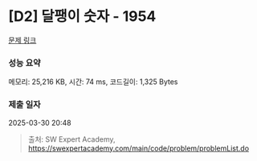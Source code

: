 # [D2] 달팽이 숫자 - 1954 

[문제 링크](https://swexpertacademy.com/main/code/problem/problemDetail.do?contestProbId=AV5PobmqAPoDFAUq) 

### 성능 요약

메모리: 25,216 KB, 시간: 74 ms, 코드길이: 1,325 Bytes

### 제출 일자

2025-03-30 20:48



> 출처: SW Expert Academy, https://swexpertacademy.com/main/code/problem/problemList.do